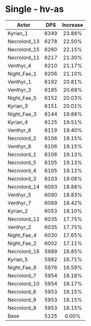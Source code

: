 # Single - hv-as
| Actor | DPS | Increase |
|---|:---:|:---:|
|Kyrian_1|6349|23.88%|
|Necrolord_13|6278|22.50%|
|Necrolord_15|6260|22.15%|
|Necrolord_11|6217|21.30%|
|Venthyr_4|6210|21.17%|
|Night_Fae_1|6206|21.10%|
|Venthyr_1|6192|20.81%|
|Venthyr_3|6185|20.68%|
|Night_Fae_5|6152|20.03%|
|Kyrian_3|6151|20.01%|
|Night_Fae_3|6144|19.88%|
|Kyrian_4|6125|19.51%|
|Venthyr_6|6119|19.40%|
|Necrolord_2|6106|19.15%|
|Venthyr_8|6106|19.15%|
|Necrolord_1|6106|19.13%|
|Necrolord_5|6105|19.13%|
|Necrolord_4|6105|19.12%|
|Necrolord_3|6103|19.08%|
|Necrolord_14|6093|18.88%|
|Venthyr_5|6090|18.83%|
|Venthyr_7|6069|18.42%|
|Kyrian_2|6053|18.10%|
|Necrolord_12|6035|17.75%|
|Venthyr_2|6035|17.75%|
|Night_Fae_4|6030|17.65%|
|Night_Fae_2|6002|17.11%|
|Necrolord_16|5989|16.85%|
|Kyrian_5|5982|16.71%|
|Night_Fae_6|5976|16.59%|
|Necrolord_7|5954|16.18%|
|Necrolord_10|5954|16.17%|
|Necrolord_6|5953|16.15%|
|Necrolord_9|5953|16.15%|
|Necrolord_8|5953|16.15%|
|Base|5125|0.00%|

